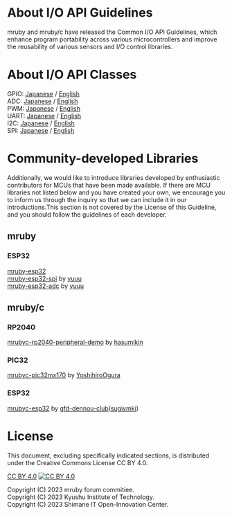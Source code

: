 # About I/O API Guidelines

mruby and mruby/c have released the Common I/O API Guidelines, which enhance program portability across various microcontrollers and improve the reusability of various sensors and I/O control libraries.

# About I/O API Classes

GPIO: [Japanese](mruby_io_GPIO_ja.md) / [English](mruby_io_GPIO_en.md)  
ADC: [Japanese](mruby_io_ADC_ja.md) / [English](mruby_io_ADC_en.md)  
PWM: [Japanese](mruby_io_PWM_ja.md) / [English](mruby_io_PWM_en.md)  
UART: [Japanese](mruby_io_UART_ja.md) / [English](mruby_io_UART_en.md)  
I2C: [Japanese](mruby_io_I2C_ja.md) / [English](mruby_io_I2C_en.md)   
SPI: [Japanese](mruby_io_SPI_ja.md) / [English](mruby_io_SPI_en.md)  

# Community-developed Libraries

Additionally, we would like to introduce libraries developed by enthusiastic contributors for MCUs that have been made available. If there are MCU libraries not listed below and you have created your own, we encourage you to inform us through the inquiry so that we can include it in our introductions.This section is not covered by the License of this Guideline, and you should follow the guidelines of each developer.

## mruby

### ESP32

[mruby-esp32](https://github.com/mruby-esp32/mruby-esp32)   
[mruby-esp32-spi](https://github.com/mruby-esp32/mruby-esp32-spi) by [yuuu](https://github.com/yuuu)  
[mruby-esp32-adc](https://github.com/mruby-esp32/mruby-esp32-adc) by [yuuu](https://github.com/yuuu)  

## mruby/c

### RP2040

[mrubyc-rp2040-peripheral-demo](https://github.com/picoruby/rp2040-peripheral-demo) by [hasumikin](https://github.com/hasumikin)

### PIC32

[mrubyc-pic32mx170](https://github.com/YoshihiroOgura/pic32mx170_mrubyc/tree/master) by [YoshihiroOgura](https://github.com/YoshihiroOgura)

### ESP32

[mrubyc-esp32](https://github.com/gfd-dennou-club/mrubyc-esp32) by [gfd-dennou-club](https://github.com/gfd-dennou-club)([sugiymki](https://github.com/sugiymki))

# License

This document, excluding specifically indicated sections, is distributed under the Creative Commons License CC BY 4.0.

[CC BY 4.0](https://creativecommons.org/licenses/by/4.0/)
<a href="https://creativecommons.org/licenses/by/4.0/">
![CC BY 4.0](https://licensebuttons.net/l/by/4.0/88x31.png)
</a>

Copyright (C) 2023 mruby forum commitiee.  
Copyright (C) 2023 Kyushu Institute of Technology.  
Copyright (C) 2023 Shimane IT Open-Innovation Center.  
